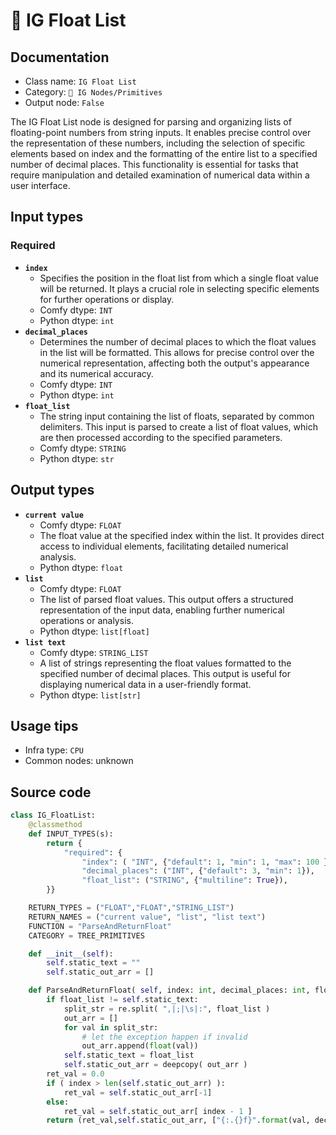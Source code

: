 # 📃 IG Float List
## Documentation
- Class name: `IG Float List`
- Category: `🐓 IG Nodes/Primitives`
- Output node: `False`

The IG Float List node is designed for parsing and organizing lists of floating-point numbers from string inputs. It enables precise control over the representation of these numbers, including the selection of specific elements based on index and the formatting of the entire list to a specified number of decimal places. This functionality is essential for tasks that require manipulation and detailed examination of numerical data within a user interface.
## Input types
### Required
- **`index`**
    - Specifies the position in the float list from which a single float value will be returned. It plays a crucial role in selecting specific elements for further operations or display.
    - Comfy dtype: `INT`
    - Python dtype: `int`
- **`decimal_places`**
    - Determines the number of decimal places to which the float values in the list will be formatted. This allows for precise control over the numerical representation, affecting both the output's appearance and its numerical accuracy.
    - Comfy dtype: `INT`
    - Python dtype: `int`
- **`float_list`**
    - The string input containing the list of floats, separated by common delimiters. This input is parsed to create a list of float values, which are then processed according to the specified parameters.
    - Comfy dtype: `STRING`
    - Python dtype: `str`
## Output types
- **`current value`**
    - Comfy dtype: `FLOAT`
    - The float value at the specified index within the list. It provides direct access to individual elements, facilitating detailed numerical analysis.
    - Python dtype: `float`
- **`list`**
    - Comfy dtype: `FLOAT`
    - The list of parsed float values. This output offers a structured representation of the input data, enabling further numerical operations or analysis.
    - Python dtype: `list[float]`
- **`list text`**
    - Comfy dtype: `STRING_LIST`
    - A list of strings representing the float values formatted to the specified number of decimal places. This output is useful for displaying numerical data in a user-friendly format.
    - Python dtype: `list[str]`
## Usage tips
- Infra type: `CPU`
- Common nodes: unknown


## Source code
```python
class IG_FloatList:
    @classmethod
    def INPUT_TYPES(s):
        return {
            "required": {
                "index": ( "INT", {"default": 1, "min": 1, "max": 100 } ),
                "decimal_places": ("INT", {"default": 3, "min": 1}),
                "float_list": ("STRING", {"multiline": True}),
        }}

    RETURN_TYPES = ("FLOAT","FLOAT","STRING_LIST")
    RETURN_NAMES = ("current value", "list", "list text")
    FUNCTION = "ParseAndReturnFloat"
    CATEGORY = TREE_PRIMITIVES

    def __init__(self):
        self.static_text = "" 
        self.static_out_arr = []

    def ParseAndReturnFloat( self, index: int, decimal_places: int, float_list: str ) -> tuple[float, list[float], list[str]]:
        if float_list != self.static_text:
            split_str = re.split( ",|;|\s|:", float_list )
            out_arr = []
            for val in split_str:
                # let the exception happen if invalid
                out_arr.append(float(val))
            self.static_text = float_list
            self.static_out_arr = deepcopy( out_arr )
        ret_val = 0.0
        if ( index > len(self.static_out_arr) ):
            ret_val = self.static_out_arr[-1]
        else:
            ret_val = self.static_out_arr[ index - 1 ]
        return (ret_val,self.static_out_arr, ["{:.{}f}".format(val, decimal_places) for val in self.static_out_arr])

```
